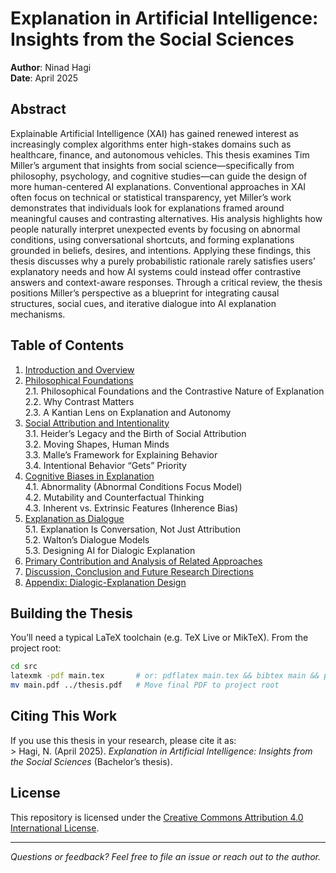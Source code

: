 # Explanation in Artificial Intelligence: Insights from the Social Sciences

**Author**: Ninad Hagi  
**Date**: April 2025 

## Abstract  
Explainable Artificial Intelligence (XAI) has gained renewed interest as increasingly complex algorithms enter high-stakes domains such as healthcare, finance, and autonomous vehicles. This thesis examines Tim Miller’s argument that insights from social science—specifically from philosophy, psychology, and cognitive studies—can guide the design of more human-centered AI explanations. Conventional approaches in XAI often focus on technical or statistical transparency, yet Miller’s work demonstrates that individuals look for explanations framed around meaningful causes and contrasting alternatives. His analysis highlights how people naturally interpret unexpected events by focusing on abnormal conditions, using conversational shortcuts, and forming explanations grounded in beliefs, desires, and intentions. Applying these findings, this thesis discusses why a purely probabilistic rationale rarely satisfies users’ explanatory needs and how AI systems could instead offer contrastive answers and context-aware responses. Through a critical review, the thesis positions Miller’s perspective as a blueprint for integrating causal structures, social cues, and iterative dialogue into AI explanation mechanisms. 

## Table of Contents  
1. [Introduction and Overview](#introduction-and-overview)  
2. [Philosophical Foundations](#philosophical-foundations)  
   2.1. Philosophical Foundations and the Contrastive Nature of Explanation  
   2.2. Why Contrast Matters  
   2.3. A Kantian Lens on Explanation and Autonomy  
3. [Social Attribution and Intentionality](#social-attribution-and-intentionality)  
   3.1. Heider’s Legacy and the Birth of Social Attribution  
   3.2. Moving Shapes, Human Minds  
   3.3. Malle’s Framework for Explaining Behavior  
   3.4. Intentional Behavior “Gets” Priority  
4. [Cognitive Biases in Explanation](#cognitive-biases-in-explanation)  
   4.1. Abnormality (Abnormal Conditions Focus Model)  
   4.2. Mutability and Counterfactual Thinking  
   4.3. Inherent vs. Extrinsic Features (Inherence Bias)  
5. [Explanation as Dialogue](#explanation-as-dialogue)  
   5.1. Explanation Is Conversation, Not Just Attribution  
   5.2. Walton’s Dialogue Models  
   5.3. Designing AI for Dialogic Explanation  
6. [Primary Contribution and Analysis of Related Approaches](#primary-contribution-and-analysis-of-related-approaches)  
7. [Discussion, Conclusion and Future Research Directions](#discussion-conclusion-and-future-research-directions)  
8. [Appendix: Dialogic-Explanation Design](#appendix-dialogic-explanation-design) 



## Building the Thesis  
You’ll need a typical LaTeX toolchain (e.g. TeX Live or MikTeX). From the project root:
```bash
cd src
latexmk -pdf main.tex       # or: pdflatex main.tex && bibtex main && pdflatex main.tex
mv main.pdf ../thesis.pdf   # Move final PDF to project root
```

## Citing This Work  
If you use this thesis in your research, please cite it as:  
&gt; Hagi, N. (April 2025). *Explanation in Artificial Intelligence: Insights from the Social Sciences* (Bachelor’s thesis). 

## License  
This repository is licensed under the [Creative Commons Attribution 4.0 International License](LICENSE).  

---

*Questions or feedback? Feel free to file an issue or reach out to the author.*
